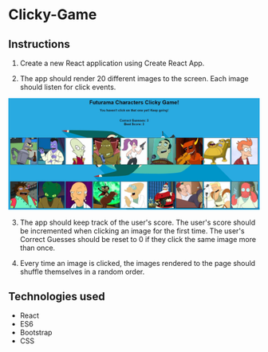 # Clicky-Game

## Instructions

1. Create a new React application using Create React App.

2. The app should render 20 different images to the screen. Each image should listen for click events.

![Clicky-Game](./public/assets/images/screenshot.JPG)

3. The app should keep track of the user's score. The user's score should be incremented when clicking an image for the first time. The user's Correct Guesses should be reset to 0 if they click the same image more than once.

4. Every time an image is clicked, the images rendered to the page should shuffle themselves in a random order.

## Technologies used

* React
* ES6
* Bootstrap
* CSS

